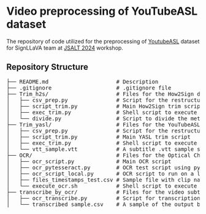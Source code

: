 # Video preprocessing of YouTubeASL dataset

The repository of code utilized for the preprocessing of [YoutubeASL](https://arxiv.org/abs/2306.15162) dataset for SignLLaVA team at [JSALT 2024](https://www.clsp.jhu.edu/2024-tenth-jelinek-summer-workshop-on-speech-and-language-technology-schedule/) workshop.

## Repository Structure
<pre>
├── README.md                     # Description  
├── .gitignore                    # .gitignore file  
├── Trim_h2s/                     # Files for the How2Sign dataset trimming  
│   ├── csv_prep.py               # Script for the restructuralization of the original H2S metadata csv  
│   ├── script_trim.py            # Main How2Sign trim script  
│   ├── exec_trim.py              # Shell script to execute script_trim.py with PBS  
│   └── divide.py                 # Script to divide the metadata file  
├── Trim_yasl/                    # Files for the YouTubeASL dataset trimming  
│   ├── csv_prep.py               # Script for the restructuralization of the original YASL metadata csv  
│   ├── script_trim.py            # Main YASL trim script  
│   ├── exec_trim.py              # Shell script to execute script_trim.py with PBS  
│   └── vtt_sample.vtt            # A subtitle .vtt sample source file  
├── OCR/                          # Files for the Optical Character Recognition and inpaint of detected text in videos  
│   ├── ocr_script.py             # Main OCR script  
│   ├── ocr_pytesseract.py        # OCR test script using pytesseract library  
│   ├── ocr_script_local.py       # OCR script to run on a local machine for testing  
│   ├── files_timestamps_test.csv # Sample file with clip names and identifier if processed  
│   └── execute_ocr.sh            # Shell script to execute ocr_script.py with PBS  
├── transcribe_by_ocr/            # Files for the video subtitles transcription  
│   ├── ocr_transcribe.py         # Script for transcription of embedded subtitles in the video to a .csv file  
│   └── transcribed_sample.csv    # A sample of the output before post-processing  
</pre>